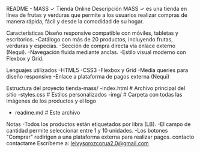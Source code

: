 README - MASS ✓  Tienda Online
 Descripción
MASS ✓ es una tienda en línea de frutas y verduras que permite a los usuarios realizar compras de manera rápida, fácil y desde la comodidad de su hogar.

Características
Diseño responsive compatible con móviles, tabletas y escritorios.
-Catálogo con más de 20 productos, incluyendo frutas, verduras y especias.
-Sección de compra directa vía enlace externo (Nequi).
-Navegación fluida mediante anclas.
-Estilo visual moderno con Flexbox y Grid.

Lenguajes utilizados
-HTML5
-CSS3
-Flexbox y Grid
-Media queries para diseño responsive
-Enlace a plataforma de pagos externa (Nequi)

Estructura del proyecto
tienda-mass/
 -index.html             # Archivo principal del sitio
 -styles.css             # Estilos personalizados
 -img/                   # Carpeta con todas las imágenes de los productos y el logo
 - readme.md              # Este archivo

Notas
-Todos los productos están etiquetados por libra (LB).
-El campo de cantidad permite seleccionar entre 1 y 10 unidades.
-Los botones "Comprar" redirigen a una plataforma externa para realizar pagos.
contacto
contactame Escríbeme a: leivysorozcorua2.0@gmail.com
